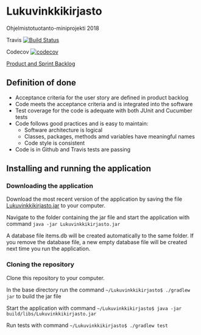 # Lukuvinkkikirjasto
Ohjelmistotuotanto-miniprojekti 2018

Travis
[![Build Status](https://travis-ci.com/antarcticturtle/Lukuvinkkikirjasto.svg?branch=master)](https://travis-ci.com/antarcticturtle/Lukuvinkkikirjasto)

Codecov
[![codecov](https://codecov.io/gh/antarcticturtle/Lukuvinkkikirjasto/branch/master/graph/badge.svg)](https://codecov.io/gh/antarcticturtle/Lukuvinkkikirjasto)

[Product and Sprint Backlog](https://docs.google.com/spreadsheets/d/1_fpNIoz3RRlVcXJGW_1-ZIt02osNVSdqZ4tlo_d4EaQ/edit?usp=sharing)

## Definition of done
- Acceptance criteria for the user story are defined in product backlog
- Code meets the acceptance criteria and is integrated into the software
- Test coverage for the code is adequate with both JUnit and Cucumber tests
- Code follows good practices and is easy to maintain:
  - Software architecture is logical
  - Classes, packages, methods amd variables have meaningful names
  - Code style is consistent
- Code is in Github and Travis tests are passing

## Installing and running the application

### Downloading the application

Download the most recent version of the application by saving the file [Lukuvinkkikirjasto.jar](https://github.com/antarcticturtle/Lukuvinkkikirjasto/releases/download/Sprint3/Lukuvinkkikirjasto.jar) to your computer.

Navigate to the folder containing the jar file and start the application with command
`java -jar Lukuvinkkikirjasto.jar`

A database file items.db will be created automatically to the same folder. If you remove the database file, a new empty database file will be created next time you run the application.

### Cloning the repository

Clone this repository to your computer.

In the base directory run the command `~/Lukuvinkkikirjasto$ ./gradlew jar` to build the jar file

Start the application with command `~/Lukuvinkkikirjasto$ java -jar build/libs/Lukuvinkkikirjasto.jar`

Run tests with command `~/Lukuvinkkikirjasto$ ./gradlew test`
